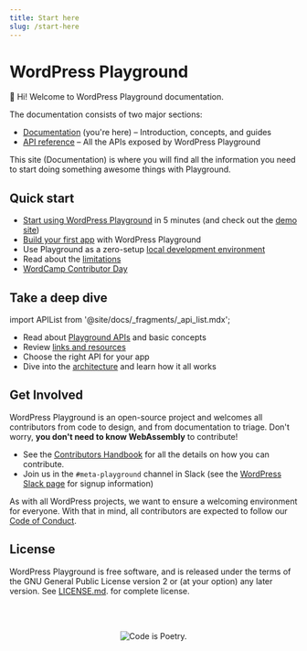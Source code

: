 ```yaml
---
title: Start here
slug: /start-here
---
```


# WordPress Playground

👋 Hi! Welcome to WordPress Playground documentation.

The documentation consists of two major sections:

-   [Documentation](./01-index.md) (you're here) – Introduction, concepts, and guides
-   [API reference](/api) – All the APIs exposed by WordPress Playground

This site (Documentation) is where you will find all the information you need to start doing something awesome things with Playground.

## Quick start

-   [Start using WordPress Playground](../02-start-using/01-index.md) in 5 minutes (and check out the [demo site](https://playground.wordpress.net/))
-   [Build your first app](../03-build-an-app/01-index.md) with WordPress Playground
-   Use Playground as a zero-setup [local development environment](../04-nodejs/01-index.md#start-a-zero-setup-dev-environment-via-vscode-extension)
-   Read about the [limitations](../12-limitations/01-index.md)
-   [WordCamp Contributor Day](../14-contributor-day/01-index.md)

## Take a deep dive

import APIList from '@site/docs/\_fragments/\_api_list.mdx';

-   Read about [Playground APIs](../06-playground-apis/01-index.md) and basic concepts
-   Review [links and resources](../15-resources.md)
-   Choose the right API for your app <APIList />
-   Dive into the [architecture](../11-architecture/01-index.md) and learn how it all works

## Get Involved

WordPress Playground is an open-source project and welcomes all contributors from code to design, and from documentation to triage. Don't worry, **you don't need to know WebAssembly** to contribute!

-   See the [Contributors Handbook](../13-contributing/01-index.md) for all the details on how you can contribute.
-   Join us in the `#meta-playground` channel in Slack (see the [WordPress Slack page](https://make.wordpress.org/chat/) for signup information)

As with all WordPress projects, we want to ensure a welcoming environment for everyone. With that in mind, all contributors are expected to follow our [Code of Conduct](https://github.com/WordPress/wordpress-playground/blob/HEAD/CODE_OF_CONDUCT.md).

## License

WordPress Playground is free software, and is released under the terms of the GNU General Public License version 2 or (at your option) any later version. See [LICENSE.md](https://github.com/WordPress/wordpress-playground/blob/trunk/LICENSE). for complete license.

<br/><br/><p align="center"><img src="https://s.w.org/style/images/codeispoetry.png?1" alt="Code is Poetry." /></p>
